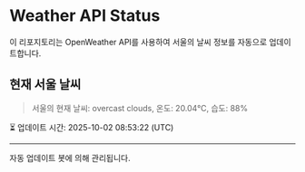 
# Weather API Status

이 리포지토리는 OpenWeather API를 사용하여 서울의 날씨 정보를 자동으로 업데이트합니다.

## 현재 서울 날씨
> 서울의 현재 날씨: overcast clouds, 온도: 20.04°C, 습도: 88%

⏳ 업데이트 시간: 2025-10-02 08:53:22 (UTC)

---
자동 업데이트 봇에 의해 관리됩니다.
